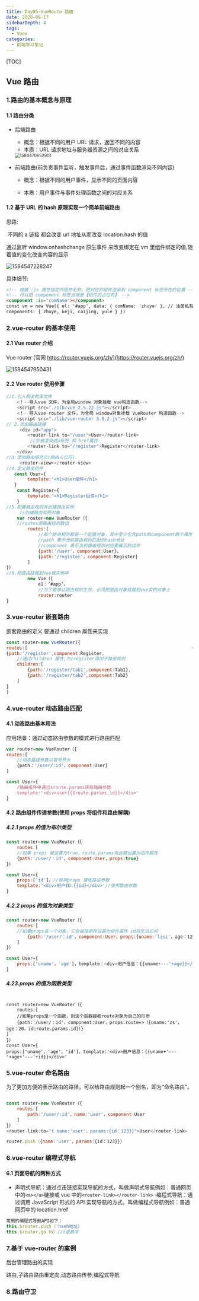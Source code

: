 ```yaml
---
title: Day05-VueRoute 路由
date: 2020-08-17
sidebarDepth: 4
tags:
  - Vuex
categories:
  - 前端学习笔记
---
```


[TOC]

## Vue 路由

### 1.路由的基本概念与原理

#### 1.1 路由分类

- 后端路由

  - 概念：根据不同的用户 URL 请求，返回不同的内容
  - 本质：URL 请求地址与服务器资源之间的对应关系

  <img src="C:\Users\AN\AppData\Roaming\Typora\typora-user-images\1584470652913.png" alt="1584470652913" style="zoom:80%;" />

- 前端路由(前负责事件监听，触发事件后，通过事件函数渲染不同内容)

  - 概念：根据不同的用户事件，显示不同的页面内容

  - 本质：用户事件与事件处理函数之间的对应关系

#### 1.2 基于 URL 的 hash 原理实现一个简单前端路由

思路:

​ 不同的 a 链接 都会改变 url 地址从而改变 location.hash 的值

通过监听 window.onhashchange 原生事件 来改变绑定在 vm 里组件绑定的值,随着值的变化改变内容的显示

![1584547228247](C:\Users\AN\AppData\Roaming\Typora\typora-user-images\1584547228247.png)

具体细节:

```html
<!-- 根据 :is 属性指定的组件名称，把对应的组件渲染到 component 标签所在的位置 -->
<!-- 可以把 component 标签当做是【组件的占位符】 -->
<component :is="comName"></component>
const vm = new Vue({ el: '#app', data: { comName: 'zhuye' }, // 注册私有组件
components: { zhuye, keji, caijing, yule } })
```

### 2.vue-router 的基本使用

#### 2.1 Vue router 介绍

Vue router [官网 https://router.vuejs.org/zh/](https://router.vuejs.org/zh/)

![1584547950431](https://gitee.com/chuanyuan_an/tuchuang/raw/master/image/202108/31/003123-327108.png)

#### 2.2 Vue router 使用步骤

```javascript
//1.引入相关的库文件
	<！--导入vue 文件，为全局window 对象挂载 vue构造函数-->
	<script src="./1ib/vue_2.5.22.js"></script>
	<！--导入vue-router 文件，为全局 window对象挂载 VueRouter 构造函数-->
	<script src="./lib/vue-router 3.0.2.js"></script>
// 2.添加路由链接
     <div id="app">
		<router-link to="/user">User</router-link>
         //会被渲染成a标签 和 href属性
		<router-link to="/register">Register</router-link>
	</div>
//3.添加路由填充位(路由占位符)
     <router-view></router-view>
//4.定义路由组件
   const User={
		template:'<h1>User组件</h1>
   }
	const Register={
		template:'<h1>Register组件</h1>
	}
//5.配置路由规则并创建路由实例
     //创建路由实例对象
	var router=new VueRouter（{
	//routes是路由规则数组
		routes:[
            //每个路由规则都是一个配置对象，其中至少包含path和component两个属性：
            //path 表示当前路由规则匹配的hash地址
            //component 表示当前路由规则对应要展示的组件
            {path:'/user'，component:User}，
            {path:'/register'，component:Register}
 		]
}）
//6.把路由挂载到Vue根实例中
        new Vue（{
			e1：’#app’，
			//为了能够让路由规则生效，必须把路由对象挂载到vue实例对象上
			router:router
}
```

### 3.vue-router 嵌套路由

嵌套路由的定义 要通过 children 属性来实现

```js
const router=new VueRouter({
routes:[   						    		     		      		  {path:'/user',component:User},
{path:'/register',component:Register,
    //通过children 属性,为/register添加子路由规则
	children:[
 		{path:'/register/tab1',component:Tab1},
 		{path:'/register/tab2',component:Tab2}
	]
}
)
```

### 4.vue-router 动态路由匹配

#### 4.1 动态路由基本用法

应用场景：通过动态路由参数的模式进行路由匹配

```js
var router=new VueRouter（{
routes:[
	//动态路径参数以冒号开头
	{path：'/user/:id'，component:User}
]

const User={
  	/路由组件中通过sroute.params获取路由参数
	template:'<div>user{{$route.params.id}}</div>'
}
```

#### 4.2 路由组件传递参数(使用 props 将组件和路由解耦)

##### 4.2.1 props 的值为布尔类型

```js
const router=new VueRouter（{
	routes:[
	//如果 props 被设置为true，route.params将会被设置为组件属性
	{path:'/user/：id'，component:User，props:true}
}）

const User={
	props:['id']，//使用props 接收路由参数
    template:'<div>用户ID:{{id}</div>'//使用路由参数
}
```

##### 4.2.2 props 的值为对象类型

```js
const router=new VueRouter（{
	routes:[
    //如果props是一个对象，它会被按原样设置为组件属性 id将无法访问
    	{path:'/user/：id'，component:User，props:{uname:'lisi'，age：12}
	]
}）

const User={
	props:['uname'，'age']，template：<div>用户信息：{{uname+---'+age}}</div>'
}
```

##### 4.23.props 的值为函数类型

```

const router=new VueRouter（{
    routes:[
    //如果props是一个函数，则这个函数接收route对象为自己的形参
    {path:'/user/：id'，component:User，props:route=>（{uname:'zs'，age：20，id:route.params.id}）}
]
}）
const User={
props:['uname'，'age'，'id']，template:'<div>用户信息：{{uname+'---'+age+'---'+id}}</div>'
```

### 5.vue-router 命名路由

为了更加方便的表示路由的路径，可以给路由规则起一个别名，即为“命名路由"。

```js

const router=new VueRouter（{
	routes:[
		path:'/user/:id'，name:'user'，component:User
	]
}）
<router-link:to="t nane:'user'，params:{id：123}}">User</router-link>

router.push（{name:'user'，params:{id：123}}）
```

### 6.vue-router 编程式导航

#### 6.1 页面导航的两种方式

- 声明式导航：通过点击链接实现导航的方式，叫做声明式导航例如：普通网页中的`<a></a>`链接或 vue 中的`<router-link></router-link>`
  ·编程式导航：通过调用 JavaScript 形式的 API 实现导航的方式，叫做编程式导航例如：普通网页中的 location.href

```js
常用的编程式导航API如下：
this.$router.push（'hash地址）
this.$router.go（n）//n是数字
```

### 7.基于 vue-router 的案例

后台管理路由的实现

路由,子路由路由重定向,动态路由传参,编程式导航

### 8.路由守卫
